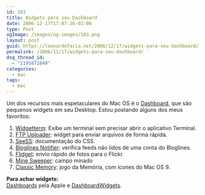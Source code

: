 ```yaml
---
id: 183
title: Widgets para seu Dashboard
date: 2006-12-17T17:07:16-02:00
type: Post
ogImage: /images/og-images/183.png
layout: post
guid: https://leonardofaria.net/2006/12/17/widgets-para-seu-dashboard/
permalink: /2006/12/17/widgets-para-seu-dashboard/
dsq_thread_id:
  - "2195872849"
categories:
  - mac
tags:
  - mac
---
```

Um dos recursos mais espetaculares do Mac OS é o [Dashboard](http://www.apple.com/downloads/dashboard/), que são pequenos widgets em seu Desktop. Estou postando alguns dos meus favoritos:

1) [Widgetterm](http://widgetterm.sourceforge.net/): Exibe um terminal sem precisar abrir o aplicativo Terminal.  
2) [FTP Uploader](http://www.apple.com/downloads/dashboard/networking_security/ftpuploader.html): widget para enviar arquivos de forma rápida.  
3) [SeeSS](http://www.guyd2.com/widget/seess/index.html): documentação do CSS.  
4) [Bloglines Notifier](http://www.apple.com/downloads/dashboard/blogs_forums/bloglinesnotifier.html): verifica feeds não lidos de uma conta do Bloglines.  
5) [Flidget](http://www.apple.com/downloads/dashboard/blogs_forums/flidget.html): envio rápido de fotos para o Flickr.  
6) [Mine Sweeper](http://www.apple.com/downloads/dashboard/games/minesweeper.html): campo minado  
7) [Classic Memory](http://www.apple.com/downloads/dashboard/games/classicmemory.html): jogo da Memória, com icones do Mac OS 9.

**Para achar widgets:**  
[Dashboards](http://www.apple.com/downloads/dashboard/) pela Apple e [DashboardWidgets](http://www.dashboardwidgets.com/).
